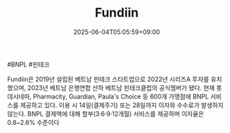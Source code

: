 ﻿---
title: "Fundiin"
date: 2025-06-04T05:05:59+09:00
lastmod: 2025-06-04T05:05:59+09:00
type: docs
sidebar:
  open: true
weight: 359
---
<div style="display:none">
  <meta property="article:published_time" content="2025-06-03T20:05:59Z" />
  <meta property="article:modified_time" content="2025-06-03T20:05:59Z" />
</div>
#BNPL #핀테크 

Fundiin은 2019년 설립된 베트남 핀테크 스타트업으로 2022년 시리즈A 투자를 유치했으며, 2023년 베트남 은행연합 산하 베트남 핀테크클럽의 공식멤버가 됐다. 현재 롯데시네마, Pharmacity, Guardian, Paula's Choice 등 600개 가맹점에 BNPL 서비스를 제공하고 있다. 이용 시 14일(결제주기) 또는 28일까지 이자와 수수료가 발생하지 않는다. BNPL 결제액에 대해 할부(3·6·9·12개월) 서비스를 제공하며 이자율은 0.8~2.6% 수준이다
